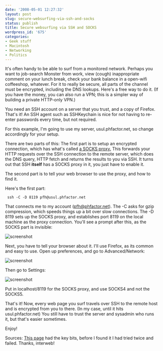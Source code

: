 ```yaml
---
date: '2008-05-01 12:27:32'
layout: post
slug: secure-websurfing-via-ssh-and-socks
status: publish
title: Secure websurfing via SSH and SOCKS
wordpress_id: '675'
categories:
- Geek stuff
- Macintosh
- Networking
- Politics
---
```


It's often handy to be able to surf from a monitored network. Perhaps you want to job-search Monster from work, view (cough) inappropriate comment on your lunch break, check your bank balance in a open-wifi coffeeshop, whatever. For it to really be secure, all parts of the channel must be encrypted, including the DNS lookups. Here's a free way to do it. (If you have the money, you can also run a VPN; this is a simpler way of building a private HTTP-only VPN.)




You need an SSH account on a server that you trust, and a copy of Firefox. That's it! An SSH agent such as SSHKeychain is nice for not having to re-enter passwords every time, but not required.




For this example, I'm going to use my server, usul.phfactor.net, so change accordingly for your setup.




There are two parts of this: The first part is to setup an encrypted connection, which has what's called [a SOCKS proxy.](http://en.wikipedia.org/wiki/SOCKS) This forwards your HTTP requests over the SSH connection to the remote server, which does the DNS query, HTTP fetch and returns the results to you via SSH. It turns out that SSH **itself** has a SOCKS proxy in it, you just have to enable it.





The second part is to tell your web browser to use the proxy, and how to find it.






Here's the first part:



    
    
     ssh -C -D 8119 pfh@usul.phfactor.net
    




That connects me to my account (pfh@phfactor.net). The -C asks for gzip compression, which speeds things up a bit over slow connections. The -D 8119 sets up the SOCKS proxy, and establishes port 8119 on the local machine as the proxy connection. You'll see a prompt after this, as the SOCKS part is invisible:  

![screenshot](http://www.phfactor.net/wp-pics/ssh-socks-login.png)  

Next, you have to tell your browser about it. I'll use Firefox, as its common and easy to use. Open up preferences, and go to Advanced/Network:  

![screenshot](http://www.phfactor.net/wp-pics/firefox-prefs.png)  

Then go to Settings:  

![screenshot](http://www.phfactor.net/wp-pics/firefox-proxy.png)  

Put in localhost/8119 for the SOCKS proxy, and use SOCKS4 and not the SOCKS5.






That's it! Now, every web page you surf travels over SSH to the remote host and is encrypted from you to there. (In my case, until it hits usul.phfactor.net) You still have to trust the server and sysadmin who runs it, but that's easier sometimes.






Enjoy!






Sources: [This page](http://www.mikeash.com/?page=ssh_socks.html) had the key bits, before I found it I had tried twice and failed. Thanks, interweb!  





